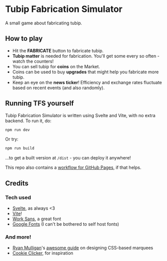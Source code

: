# Tubip Fabrication Simulator

A small game about fabricating tubip.

## How to play
- Hit the **FABRICATE** button to fabricate tubip.
- **Tubip matter** is needed for fabrication. You'll get some every so often - watch the counters!
- You can sell tubip for **coins** on the Market.
- Coins can be used to buy **upgrades** that might help you fabricate more tubip.
- Keep an eye on the **news ticker**! Efficiency and exchange rates fluctuate based on recent events (and also randomly).

## Running TFS yourself
Tubip Fabrication Simulator is written using Svelte and Vite, with no extra backend. To run it, do:

```bash
npm run dev
```

Or try:

```bash
npm run build
```

...to get a built version at `/dist` - you can deploy it anywhere!

This repo also contains a [workflow for GitHub Pages](./.github/workflows/publish.yaml), if that helps.

## Credits

### Tech used
- [Svelte](https://svelte.dev/), as always <3
- [Vite](https://vite.dev/)!
- [Work Sans](https://github.com/weiweihuanghuang/Work-Sans), a great font
- [Google Fonts](https://fonts.google.com/) (I can't be bothered to self host fonts)

### And more!
- [Ryan Mulligan](https://ryanmulligan.dev/)'s [awesome guide](https://ryanmulligan.dev/blog/css-marquee/) on designing CSS-based marquees
- [Cookie Clicker](https://orteil.dashnet.org/cookieclicker/), for inspiration